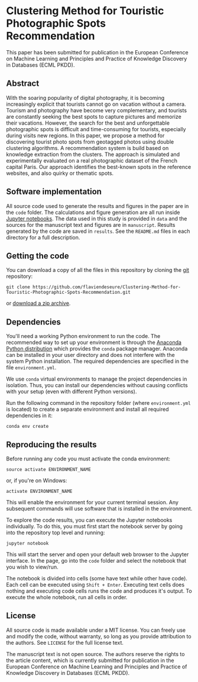 # Clustering Method for Touristic Photographic Spots Recommendation

This paper has been submitted for publication in the European Conference on Machine Learning and Principles and Practice of Knowledge Discovery in Databases (ECML PKDD).

## Abstract

With the soaring popularity of digital photography, it is becoming increasingly explicit that tourists cannot go on vacation without a camera. Tourism and photography have become very complementary, and tourists are constantly seeking the best spots to capture pictures and memorize their vacations. However, the search for the best and unforgettable photographic spots is difficult and time-consuming for tourists, especially during visits new regions.
In this paper, we propose a method for discovering tourist photo spots from geotagged photos using double clustering algorithms. A recommendation system is build based on knowledge extraction from the clusters.
The approach is simulated and experimentally evaluated on a real photographic dataset of the French capital Paris. Our approach identifies the best-known spots in the reference websites, and also quirky or thematic spots.


## Software implementation

All source code used to generate the results and figures in the paper are in
the `code` folder.
The calculations and figure generation are all run inside
[Jupyter notebooks](http://jupyter.org/).
The data used in this study is provided in `data` and the sources for the
manuscript text and figures are in `manuscript`.
Results generated by the code are saved in `results`.
See the `README.md` files in each directory for a full description.


## Getting the code

You can download a copy of all the files in this repository by cloning the
[git](https://git-scm.com/) repository:

    git clone https://github.com/flaviendeseure/Clustering-Method-for-Touristic-Photographic-Spots-Recommendation.git

or [download a zip archive](https://github.com/flaviendeseure/Clustering-Method-for-Touristic-Photographic-Spots-Recommendation/archive/refs/heads/main.zip).


## Dependencies

You'll need a working Python environment to run the code.
The recommended way to set up your environment is through the
[Anaconda Python distribution](https://www.anaconda.com/download/) which
provides the `conda` package manager.
Anaconda can be installed in your user directory and does not interfere with
the system Python installation.
The required dependencies are specified in the file `environment.yml`.

We use `conda` virtual environments to manage the project dependencies in
isolation.
Thus, you can install our dependencies without causing conflicts with your
setup (even with different Python versions).

Run the following command in the repository folder (where `environment.yml`
is located) to create a separate environment and install all required
dependencies in it:

    conda env create


## Reproducing the results

Before running any code you must activate the conda environment:

    source activate ENVIRONMENT_NAME

or, if you're on Windows:

    activate ENVIRONMENT_NAME

This will enable the environment for your current terminal session.
Any subsequent commands will use software that is installed in the environment.

To explore the code results, you can execute the Jupyter notebooks
individually.
To do this, you must first start the notebook server by going into the
repository top level and running:

    jupyter notebook

This will start the server and open your default web browser to the Jupyter
interface. In the page, go into the `code` folder and select the
notebook that you wish to view/run.

The notebook is divided into cells (some have text while other have code).
Each cell can be executed using `Shift + Enter`.
Executing text cells does nothing and executing code cells runs the code
and produces it's output.
To execute the whole notebook, run all cells in order.


## License

All source code is made available under a MIT license. You can freely
use and modify the code, without warranty, so long as you provide attribution
to the authors. See `LICENSE` for the full license text.

The manuscript text is not open source. The authors reserve the rights to the
article content, which is currently submitted for publication in the
European Conference on Machine Learning and Principles and Practice of Knowledge Discovery in Databases (ECML PKDD).
